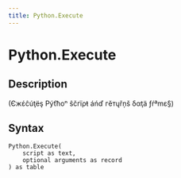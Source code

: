 ```yaml
---
title: Python.Execute
---
```


# Python.Execute


## Description

(Єжέĉúţëş Рýťħоⁿ ŝčгïρŧ áńď гĕтųřņš δαţä ƒŕªmε§)


## Syntax

```powerquery
Python.Execute(
    script as text,
    optional arguments as record
) as table
```



